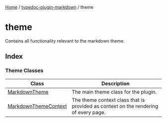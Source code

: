 [Home](../../README.md) / [typedoc-plugin-markdown](../README.md) / theme

# theme

Contains all functionality relevant to the markdown theme.

## Index

### Theme Classes

| Class                                                   | Description                                                                         |
| ------------------------------------------------------- | ----------------------------------------------------------------------------------- |
| [MarkdownTheme](classes/MarkdownTheme.md)               | The main theme class for the plugin.                                                |
| [MarkdownThemeContext](classes/MarkdownThemeContext.md) | The theme context class that is provided as context on the rendering of every page. |
